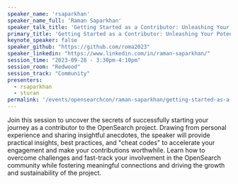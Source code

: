 ```yaml
---
speaker_name: 'rsaparkhan'
speaker_name_full: 'Raman Saparkhan'
speaker_talk_title: 'Getting Started as a Contributor: Unleashing Your Potential in the OpenSearch Community'
primary_title: 'Getting Started as a Contributor: Unleashing Your Potential in the OpenSearch Community'
keynote_speaker: false
speaker_github: "https://github.com/roma2023"
speaker_linkedin: "https://www.linkedin.com/in/raman-saparkhan/"
session_time: "2023-09-28 - 3:30pm-4:10pm"
session_room: "Redwood"
session_track: "Community"
presenters: 
  - rsaparkhan
  - sturan
permalink: '/events/opensearchcon/raman-saparkhan/getting-started-as-a-contributor-unleashing-your-potential-in-the-opensearch-community.html'
---
```


Join this session to uncover the secrets of successfully starting your journey as a contributor to the OpenSearch project. Drawing from personal experience and sharing insightful anecdotes, the speaker will provide practical insights, best practices, and "cheat codes" to accelerate your engagement and make your contributions worthwhile. Learn how to overcome challenges and fast-track your involvement in the OpenSearch community while fostering meaningful connections and driving the growth and sustainability of the project.
